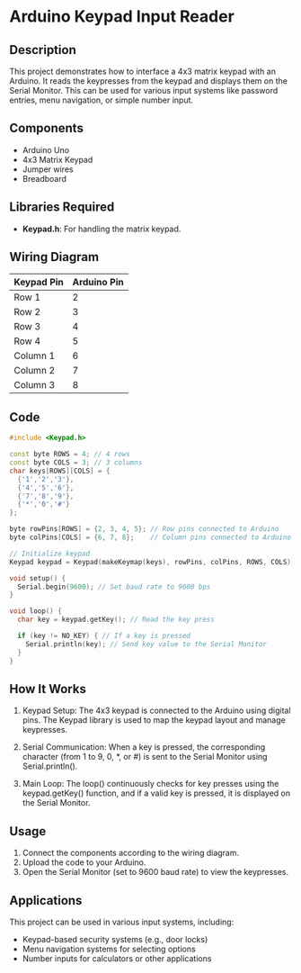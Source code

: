 # Arduino Keypad Input Reader

## Description

This project demonstrates how to interface a 4x3 matrix keypad with an Arduino. It reads the keypresses from the keypad and displays them on the Serial Monitor. This can be used for various input systems like password entries, menu navigation, or simple number input.

## Components

- Arduino Uno
- 4x3 Matrix Keypad
- Jumper wires
- Breadboard

## Libraries Required

- **Keypad.h**: For handling the matrix keypad.

## Wiring Diagram

| Keypad Pin | Arduino Pin |
| ---------- | ----------- |
| Row 1      | 2           |
| Row 2      | 3           |
| Row 3      | 4           |
| Row 4      | 5           |
| Column 1   | 6           |
| Column 2   | 7           |
| Column 3   | 8           |

## Code

```cpp
#include <Keypad.h>

const byte ROWS = 4; // 4 rows
const byte COLS = 3; // 3 columns
char keys[ROWS][COLS] = {
  {'1','2','3'},
  {'4','5','6'},
  {'7','8','9'},
  {'*','0','#'}
};

byte rowPins[ROWS] = {2, 3, 4, 5}; // Row pins connected to Arduino
byte colPins[COLS] = {6, 7, 8};    // Column pins connected to Arduino

// Initialize keypad
Keypad keypad = Keypad(makeKeymap(keys), rowPins, colPins, ROWS, COLS);

void setup() {
  Serial.begin(9600); // Set baud rate to 9600 bps
}

void loop() {
  char key = keypad.getKey(); // Read the key press

  if (key != NO_KEY) { // If a key is pressed
    Serial.println(key); // Send key value to the Serial Monitor
  }
}
```

## How It Works

1. Keypad Setup: The 4x3 keypad is connected to the Arduino using digital pins. The Keypad library is used to map the keypad layout and manage keypresses.

2. Serial Communication: When a key is pressed, the corresponding character (from 1 to 9, 0, \*, or #) is sent to the Serial Monitor using Serial.println().

3. Main Loop: The loop() continuously checks for key presses using the keypad.getKey() function, and if a valid key is pressed, it is displayed on the Serial Monitor.

## Usage

1. Connect the components according to the wiring diagram.
2. Upload the code to your Arduino.
3. Open the Serial Monitor (set to 9600 baud rate) to view the keypresses.

## Applications

This project can be used in various input systems, including:

- Keypad-based security systems (e.g., door locks)
- Menu navigation systems for selecting options
- Number inputs for calculators or other applications
